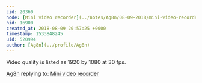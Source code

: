 ```yaml
---
cid: 20360
node: [Mini video recorder](../notes/Ag8n/08-09-2018/mini-video-recorder)
nid: 16900
created_at: 2018-08-09 20:57:25 +0000
timestamp: 1533848245
uid: 520994
author: [Ag8n](../profile/Ag8n)
---
```


Video quality is listed as 1920 by 1080 at 30 fps.  

[Ag8n](../profile/Ag8n) replying to: [Mini video recorder](../notes/Ag8n/08-09-2018/mini-video-recorder)


